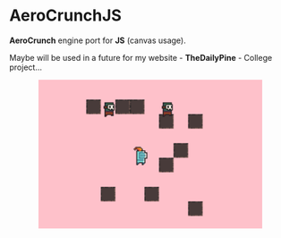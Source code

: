 # AeroCrunchJS
**AeroCrunch** engine port for **JS** (canvas usage).

Maybe will be used in a future for my website -  **TheDailyPine** - College project...

<p align="center">
  <img src="preview.png" width="400" title="hover text">
</p>
